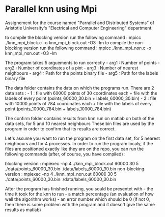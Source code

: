 # Parallel knn using Mpi
Assignement for the course named "Parrallel and Distributed Systems" of Aristotle University's "Electrical and Computer Engineering" department.

to compile the blocking version run the following command :
	mpicc ./knn_mpi_block.c -o knn_mpi_block.out -O3 -lm
to compile the non-blocking version run the following command :
	mpicc ./knn_mpi_non.c -o knn_mpi_non.out -O3 -lm

The program takes 5 arguements to run correctly
	- arg1 : Number of points
	- arg2 : Number of coordinates of a pint
	- arg3 : Number of nearest neighbours
	- arg4 : Path for the points binary file
	- arg5 : Path for the labels binary file

The data folder contains the data on which the programs run.
There are 2 data sets :
	- 1 : file with 60000 points of 30 coordinates each + file with the labels of every point (points_60000_30.bin + labels_60000_30.bin)
	- 2 : file with 10000 points of 784 coordinates each + file with the labels of every point (points_10000_784.bin + labels_10000_784.bin)

The confirm folder contains results from knn run on matlab on both of the data sets, for 5 and 10 nearest neighbours
These bin files are used by the program in order to confirm that its results are correct.

Let's assume you want to run the program on the first data set, for 5 nearest neighbours and for 4 processes.
In order to run the program localy, if the files are positioned exactly like they are on the repo, you can run the following commands (after, of course, you have compiled) :


blocking version :
	mpiexec -np 4 ./knn_mpi_block.out 60000 30 5 ./data/points_60000_30.bin ./data/labels_60000_30.bin
non-blocking version :
	mpiexec -np 4 ./knn_mpi_non.out 60000 30 5 ./data/points_60000_30.bin ./data/labels_60000_30.bin
	
After the program has finished running, you sould be presentet with
	- the time it took for the knn to run
	- a match percentage (an evaluation of how well the algorithm works)
	- an error number which should be 0 (if not 0, then there is some problem with the program and it doesn't give the same results as matlab)